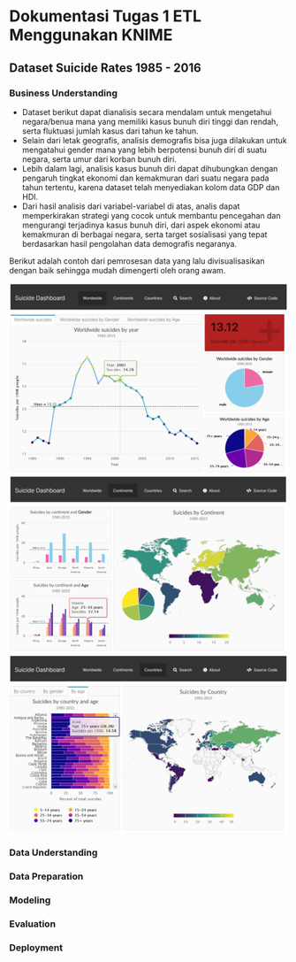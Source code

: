 # Dokumentasi Tugas 1 ETL Menggunakan KNIME
## Dataset Suicide Rates 1985 - 2016

### Business Understanding
* Dataset berikut dapat dianalisis secara mendalam untuk mengetahui negara/benua mana yang memiliki kasus bunuh diri tinggi dan rendah, serta fluktuasi jumlah kasus dari tahun ke tahun.
* Selain dari letak geografis, analisis demografis bisa juga dilakukan untuk mengatahui gender mana yang lebih berpotensi bunuh diri di suatu negara, serta umur dari korban bunuh diri.
* Lebih dalam lagi, analisis kasus bunuh diri dapat dihubungkan dengan pengaruh tingkat ekonomi dan kemakmuran dari suatu negara pada tahun tertentu, karena dataset telah menyediakan kolom data GDP dan HDI.
* Dari hasil analisis dari variabel-variabel di atas, analis dapat memperkirakan strategi yang cocok untuk membantu pencegahan dan mengurangi terjadinya kasus bunuh diri, dari aspek ekonomi atau kemakmuran di berbagai negara, serta target sosialisasi yang tepat berdasarkan hasil pengolahan data demografis negaranya.

Berikut adalah contoh dari pemrosesan data yang lalu divisualisasikan dengan baik sehingga mudah dimengerti oleh orang awam.

![SS BU 1](https://github.com/irshadrasyidi/big-data/blob/master/Tugas1_ETL%20Menggunakan%20KNIME/images/bu1.png)
![SS BU 2](https://github.com/irshadrasyidi/big-data/blob/master/Tugas1_ETL%20Menggunakan%20KNIME/images/bu2.png)
![SS BU 3](https://github.com/irshadrasyidi/big-data/blob/master/Tugas1_ETL%20Menggunakan%20KNIME/images/bu3.png)

### Data Understanding

### Data Preparation

### Modeling

### Evaluation

### Deployment
